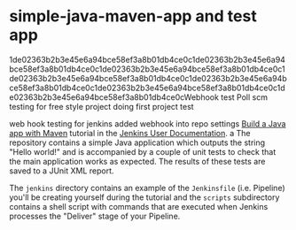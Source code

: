 
# simple-java-maven-app and test app
1de02363b2b3e45e6a94bce58ef3a8b01db4ce0c1de02363b2b3e45e6a94bce58ef3a8b01db4ce0c1de02363b2b3e45e6a94bce58ef3a8b01db4ce0c1de02363b2b3e45e6a94bce58ef3a8b01db4ce0c1de02363b2b3e45e6a94bce58ef3a8b01db4ce0c1de02363b2b3e45e6a94bce58ef3a8b01db4ce0c1de02363b2b3e45e6a94bce58ef3a8b01db4ce0cWebhook test
Poll scm testing for free style project doing first project test

web hook testing for jenkins added webhook into repo settings
[Build a Java app with Maven](https://jenkins.io/doc/tutorials/build-a-java-app-with-maven/)
tutorial in the [Jenkins User Documentation](https://jenkins.io/doc/).
a
The repository contains a simple Java application which outputs the string
"Hello world!" and is accompanied by a couple of unit tests to check that the
main application works as expected. The results of these tests are saved to a
JUnit XML report.

The `jenkins` directory contains an example of the `Jenkinsfile` (i.e. Pipeline)
you'll be creating yourself during the tutorial and the `scripts` subdirectory
contains a shell script with commands that are executed when Jenkins processes
the "Deliver" stage of your Pipeline.

